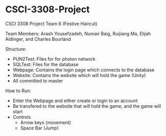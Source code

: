 # CSCI-3308-Project
CSCI 3308 Project Team 6 (Festive Haircut)

Team Members: Arash Yousefzadeh, Numair Baig, Ruijiang Ma, Elijah Aldinger, and Charles Bourland

Structure:
  - PUN2Test: Files for for photon network
  - SQLTest: Files for the database
  - Webpage: Contains the login page which connects to the database
  - Website: Contains the website which will hold the game (Unity)
  - All committed to master
  
 How to Run:
  - Enter the Webpage and either create or login to an account
  - Be transfered to the website that will hold the game, and the game will start
  - Controls
    - Arrow keys (movement)
    - Space Bar (Jump)
